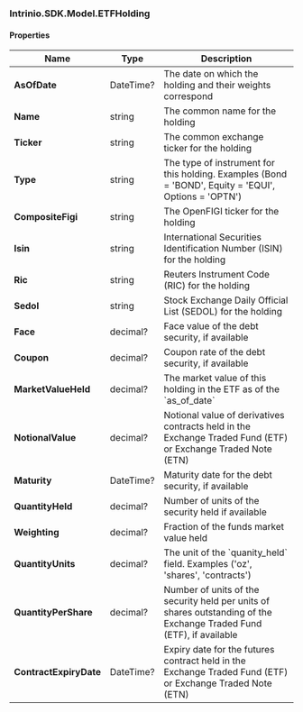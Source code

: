[//]: # (CLASS:Intrinio.SDK.Model.ETFHolding)

[//]: # (KIND:object)

### Intrinio.SDK.Model.ETFHolding
#### Properties

[//]: # (START_DEFINITION)

Name | Type | Description
------------ | ------------- | -------------
**AsOfDate** | DateTime? | The date on which the holding and their weights correspond &nbsp;
**Name** | string | The common name for the holding &nbsp;
**Ticker** | string | The common exchange ticker for the holding &nbsp;
**Type** | string | The type of instrument for this holding.  Examples (Bond &#x3D; &#39;BOND&#39;, Equity &#x3D; &#39;EQUI&#39;, Options &#x3D; &#39;OPTN&#39;) &nbsp;
**CompositeFigi** | string | The OpenFIGI ticker for the holding &nbsp;
**Isin** | string | International Securities Identification Number (ISIN) for the holding &nbsp;
**Ric** | string | Reuters Instrument Code (RIC) for the holding &nbsp;
**Sedol** | string | Stock Exchange Daily Official List (SEDOL) for the holding &nbsp;
**Face** | decimal? | Face value of the debt security, if available &nbsp;
**Coupon** | decimal? | Coupon rate of the debt security, if available &nbsp;
**MarketValueHeld** | decimal? | The market value of this holding in the ETF as of the &#x60;as_of_date&#x60; &nbsp;
**NotionalValue** | decimal? | Notional value of derivatives contracts held in the Exchange Traded Fund (ETF) or Exchange Traded Note (ETN) &nbsp;
**Maturity** | DateTime? | Maturity date for the debt security, if available &nbsp;
**QuantityHeld** | decimal? | Number of units of the security held if available &nbsp;
**Weighting** | decimal? | Fraction of the funds market value held &nbsp;
**QuantityUnits** | decimal? | The unit of the &#x60;quanity_held&#x60; field. Examples (&#39;oz&#39;, &#39;shares&#39;, &#39;contracts&#39;) &nbsp;
**QuantityPerShare** | decimal? | Number of units of the security held per units of shares outstanding of the Exchange Traded Fund (ETF), if available &nbsp;
**ContractExpiryDate** | DateTime? | Expiry date for the futures contract held in the Exchange Traded Fund (ETF) or Exchange Traded Note (ETN) &nbsp;

[//]: # (END_DEFINITION)


